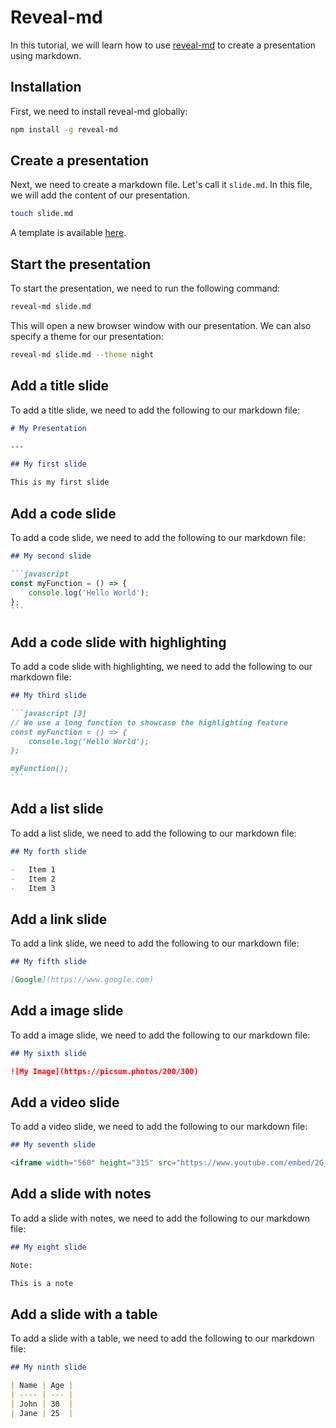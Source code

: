 # Reveal-md

In this tutorial, we will learn how to use [reveal-md](https://www.npmjs.com/package/reveal-md) to create a presentation using markdown.

## Installation

First, we need to install reveal-md globally:

```bash
npm install -g reveal-md
```

## Create a presentation

Next, we need to create a markdown file. Let's call it `slide.md`. In this file, we will add the content of our presentation.

```bash
touch slide.md
```

A template is available [here](https://github.com/Anoerak/Tutorials/blob/main/Terminal/Reveal-md/slide.md).

## Start the presentation

To start the presentation, we need to run the following command:

```bash
reveal-md slide.md
```

This will open a new browser window with our presentation. We can also specify a theme for our presentation:

```bash
reveal-md slide.md --theme night
```

## Add a title slide

To add a title slide, we need to add the following to our markdown file:

```markdown
# My Presentation

---

## My first slide

This is my first slide
```

## Add a code slide

To add a code slide, we need to add the following to our markdown file:

````markdown
## My second slide

```javascript
const myFunction = () => {
	console.log('Hello World');
};
```
````

## Add a code slide with highlighting

To add a code slide with highlighting, we need to add the following to our markdown file:

````markdown
## My third slide

```javascript [3]
// We use a long function to showcase the highlighting feature
const myFunction = () => {
	console.log('Hello World');
};

myFunction();
```
````

## Add a list slide

To add a list slide, we need to add the following to our markdown file:

```markdown
## My forth slide

-   Item 1
-   Item 2
-   Item 3
```

## Add a link slide

To add a link slide, we need to add the following to our markdown file:

```markdown
## My fifth slide

[Google](https://www.google.com)
```

## Add a image slide

To add a image slide, we need to add the following to our markdown file:

```markdown
## My sixth slide

![My Image](https://picsum.photos/200/300)
```

## Add a video slide

To add a video slide, we need to add the following to our markdown file:

```markdown
## My seventh slide

<iframe width="560" height="315" src="https://www.youtube.com/embed/2G_mWfG0DZE" frameborder="0" allow="accelerometer; autoplay; encrypted-media; gyroscope; picture-in-picture" allowfullscreen></iframe>
```

## Add a slide with notes

To add a slide with notes, we need to add the following to our markdown file:

```markdown
## My eight slide

Note:

This is a note
```

## Add a slide with a table

To add a slide with a table, we need to add the following to our markdown file:

```markdown
## My ninth slide

| Name | Age |
| ---- | --- |
| John | 30  |
| Jane | 25  |
```
